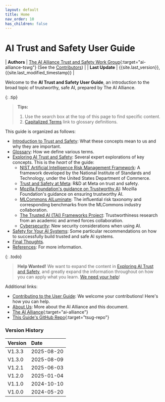 ```yaml
---
layout: default
title: Home
nav_order: 10
has_children: false
---
```


# AI Trust and Safety User Guide

| **Authors**      | [The AI Alliance Trust and Safety Work Group](https://thealliance.ai/focus-areas/trust-and-safety){:target="ai-alliance-tswg"} (See the [Contributors]({{site.baseurl}}/contributing/#contributors)) |
| **Last Update** | {{site.last_version}}, {{site.last_modified_timestamp}} |

Welcome to the **AI Trust and Safety User Guide**, an introduction to the broad topic of trustworthy, safe AI, prepared by The AI Alliance.

{: .tip}
> **Tips:** 
> 1. Use the search box at the top of this page to find specific content.
> 2. [Capitalized Terms]({{site.glossaryurl}}/) link to glossary definitions.

This guide is organized as follows:

* [Introduction to Trust and Safety]({{site.baseurl}}/introduction): What these concepts mean to us and why they are important.
* [Glossary]({{site.glossaryurl}}/): How we define various terms.
* [Exploring AI Trust and Safety]({{site.baseurl}}/exploring/): Several expert explorations of key concepts. This is the _heart_ of the guide:
	* [NIST Artificial Intelligence Risk Management Framework]({{site.baseurl}}/exploring/nist-risk-framework): A framework developed by the National Institute of Standards and Technology, under the United States Department of Commerce.
	* [Trust and Safety at Meta]({{site.baseurl}}/exploring/meta-trust-safety): R&D at Meta on trust and safety.
	* [Mozilla Foundation's guidance on Trustworthy AI]({{site.baseurl}}/exploring/mozilla-trustworthy-ai): Mozilla Foundation's guidance on ensuring trustworthy AI.
	* [MLCommons AILuminate]({{site.baseurl}}/exploring/mlcommons-ailuminate): The influential risk taxonomy and corresponding benchmarks from the MLCommons industry collaboration.
	* [The Trusted AI (TAI) Frameworks Project]({{site.baseurl}}/exploring/tai-frameworks): Trustworthiness research from an academic and armed forces collaboration.
	* [Cybersecurity]({{site.baseurl}}/exploring/cybersecurity): New security considerations when using AI.
* [Safety for Your AI Systems]({{site.baseurl}}/safety-recommendations/safety-recommendations): Some particular recommendations on how to successfully build trusted and safe AI systems.
* [Final Thoughts]({{site.baseurl}}/final-thoughts).
* [References]({{site.baseurl}}/references): For more information.

{: .todo}
> **Help Wanted!** We want to expand the content in [Exploring AI Trust and Safety]({{site.baseurl}}/exploring/), and greatly expand the information throughout on how you can apply what you learn. [We need your help]({{site.baseurl}}/contributing#join-us)!

Additional links:

* [Contributing to the User Guide]({{site.baseurl}}/contributing): We welcome your contributions! Here's how you can help.
* [About Us]({{site.baseurl}}/about): More about the AI Alliance and this document.
* [The AI Alliance](https://thealliance.ai){:target="ai-alliance"}
* [This Guide's GitHub Repo](https://github.com/The-AI-Alliance/trust-safety-user-guide){:target="tsug-repo"}

### Version History

| Version  | Date       |
| :------- | :--------- |
| V1.3.3   | 2025-08-20 |
| V1.3.0   | 2025-08-09 |
| V1.2.1   | 2025-06-03 |
| V1.2.0   | 2025-01-04 |
| V1.1.0   | 2024-10-10 |
| V1.0.0   | 2024-05-20 |

